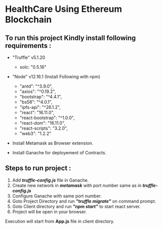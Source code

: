 # HealthCare Using Ethereum Blockchain


## To run this project Kindly install following requirements :

* "Truffle" v5.1.20
    * solc: "0.5.16"
    
* "Node" v12.16.1 (Install Following with npm)
  * "antd": "^3.9.0",
  * "axios": "^0.19.2",
  * "bootstrap": "^4.4.1",
  * "bs58": "^4.0.1",
  * "ipfs-api": "^26.1.2",
  * "react": "16.11.0",
  * "react-bootstrap": "^1.0.0",
  * "react-dom": "16.11.0",
  * "react-scripts": "3.2.0",
  * "web3": "1.2.2"

* Install Metamask as Browser extension.

* Install Ganache for deployement of Contracts.

## Steps to run project : 
1) Add ___truffle-config.js___ file in Ganache.
2) Create new network in ___metamask___ with port number same as in ___truffle-config.js___
3) Configure Ganache with same port number.
4) Goto Project Directory and run ___"truffle migrate"___ on command prompt.
5) Goto Client directory and run ___"npm start"___ to start react server.
6) Project will be open in your browser.

Execution will start from __App.js__ file in client directory.



